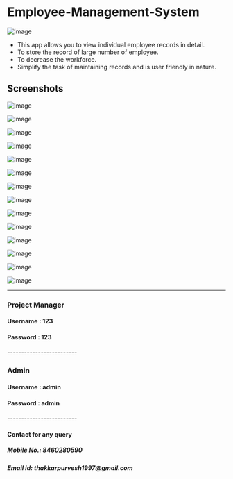 # Employee-Management-System 

![image](https://user-images.githubusercontent.com/59681647/87218801-ac718e80-c373-11ea-83ff-e853d1f0e0a7.png)

* This app allows you to view individual employee records in detail. 
* To  store  the  record  of  large number  of  employee. 
* To  decrease  the  workforce.
* Simplify  the  task  of   maintaining  records  and  is  user  friendly  in  nature.

<h2>Screenshots</h2>

![image](https://user-images.githubusercontent.com/59681647/87221998-df288080-c38d-11ea-82d1-f14acfb0be09.png)

![image](https://user-images.githubusercontent.com/59681647/87222006-ecde0600-c38d-11ea-9efb-27308a49fdc5.png)

![image](https://user-images.githubusercontent.com/59681647/87222014-f5ced780-c38d-11ea-8a25-956c4d2f3b4f.png)

![image](https://user-images.githubusercontent.com/59681647/87222018-febfa900-c38d-11ea-97a8-b29529325651.png)

![image](https://user-images.githubusercontent.com/59681647/87222026-08e1a780-c38e-11ea-855d-0f6ad8951216.png)

![image](https://user-images.githubusercontent.com/59681647/87222036-1bf47780-c38e-11ea-8fa1-1f9b47bfdeb8.png)

![image](https://user-images.githubusercontent.com/59681647/87222044-27e03980-c38e-11ea-9a5a-1c0c45d345bd.png)

![image](https://user-images.githubusercontent.com/59681647/87222051-36c6ec00-c38e-11ea-8b8b-3e71b4e4f20b.png)

![image](https://user-images.githubusercontent.com/59681647/87222058-42b2ae00-c38e-11ea-8fc3-c0cf243c88f0.png)

![image](https://user-images.githubusercontent.com/59681647/87222071-5f4ee600-c38e-11ea-9fa2-4d9c45e5fb2e.png)

![image](https://user-images.githubusercontent.com/59681647/87222084-6bd33e80-c38e-11ea-97a8-2a05258e84f7.png)

![image](https://user-images.githubusercontent.com/59681647/87222087-7392e300-c38e-11ea-8e72-2389dfc7375c.png)

![image](https://user-images.githubusercontent.com/59681647/87222092-80173b80-c38e-11ea-9f68-cb195ced5f4c.png)

![image](https://user-images.githubusercontent.com/59681647/87222099-93c2a200-c38e-11ea-8040-2c3ac17e9330.png)



-------------------------
<h3>Project Manager</h3>
<h4>Username : 123</h4>
<h4>Password : 123</h4>
-------------------------

<h3>Admin</h3>
<h4>Username : admin</h4>
<h4>Password : admin</h4>
-------------------------
<h4>Contact for any query</h4>
<h5>Mobile No.: 8460280590</h5>
<h5>Email id: thakkarpurvesh1997@gmail.com</h5>
